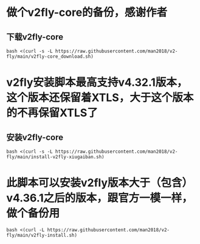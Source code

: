 # 做个v2fly-core的备份，感谢作者

## 下载v2fly-core 
```bash <(curl -s -L https://raw.githubusercontent.com/man2018/v2-fly/main/v2fly-core_download.sh)```

# v2fly安装脚本最高支持v4.32.1版本，这个版本还保留着XTLS，大于这个版本的不再保留XTLS了
## 安装v2fly-core 
```bash <(curl -s -L https://raw.githubusercontent.com/man2018/v2-fly/main/install-v2fly-xiugaiban.sh)```

# 此脚本可以安装v2fly版本大于（包含）v4.36.1之后的版本，跟官方一模一样，做个备份用
```bash <(curl -L https://raw.githubusercontent.com/man2018/v2-fly/main/v2fly-install.sh)```


